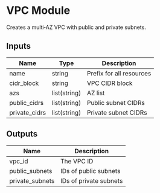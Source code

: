 # VPC Module
Creates a multi‑AZ VPC with public and private subnets.

## Inputs
| Name         | Type         | Description              |
|--------------|--------------|--------------------------|
| name         | string       | Prefix for all resources |
| cidr_block   | string       | VPC CIDR block           |
| azs          | list(string) | AZ list                  |
| public_cidrs | list(string) | Public subnet CIDRs      |
| private_cidrs| list(string) | Private subnet CIDRs     |

## Outputs
| Name            | Description           |
|-----------------|-----------------------|
| vpc_id          | The VPC ID            |
| public_subnets  | IDs of public subnets |
| private_subnets | IDs of private subnets|
